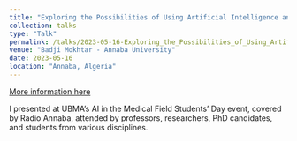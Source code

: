 ```yaml
---
title: "Exploring the Possibilities of Using Artificial Intelligence and ECG for Identifying Patients"
collection: talks
type: "Talk"
permalink: /talks/2023-05-16-Exploring_the_Possibilities_of_Using_Artificial_Intelligence_and_ECG_for_Identifying_Patients
venue: "Badji Mokhtar - Annaba University"
date: 2023-05-16
location: "Annaba, Algeria"
---
```


[More information here](https://hatem-zehir.github.io/posts/2023/05/Exploring_the_Possibilities_of_Using_Artificial_Intelligence_and_ECG_for_Identifying_Patients)

I presented at UBMA’s AI in the Medical Field Students’ Day event, covered by Radio Annaba, attended by professors, researchers, PhD candidates, and students from various disciplines.
